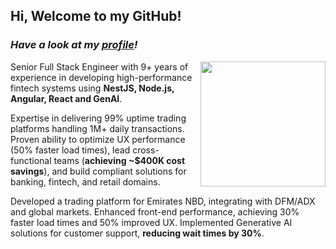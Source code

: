 ## Hi, Welcome to my GitHub! 

<h3><i>Have a look at my <a href="http://uppathidev.github.io/">profile</a>!</i></h3>
<img src="assets/img/profile.jpg" align="right" height="200">

<p>Senior Full Stack Engineer with 9+ years of experience in developing high-performance fintech systems using <b>NestJS, Node.js, Angular, React and GenAI</b>. 
  
Expertise in delivering 99% uptime trading platforms handling 1M+ daily transactions. Proven ability to optimize UX performance (50% faster load times), lead cross-functional teams (<b>achieving ~$400K cost savings</b>), and build compliant solutions for banking, fintech, and retail domains.</p>



<p>Developed a trading platform for Emirates NBD, integrating with DFM/ADX and global markets. Enhanced front-end performance, achieving 30% faster load times and 50% improved UX. Implemented Generative AI solutions for customer support, <b>reducing wait times by 30%</b>.</p>
